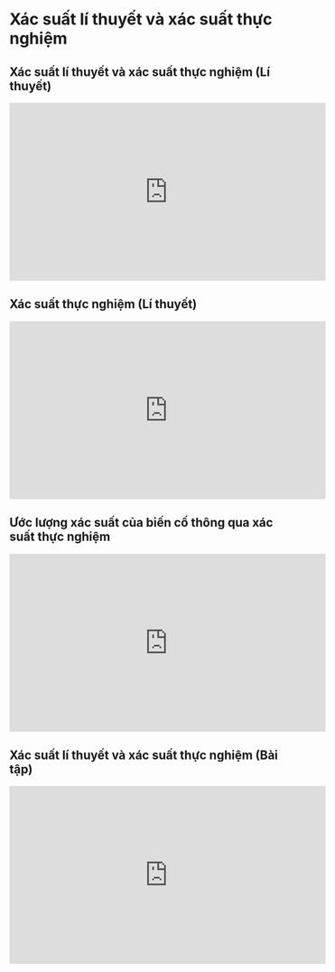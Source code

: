 # Xác suất lí thuyết và xác suất thực nghiệm
## Xác suất lí thuyết và xác suất thực nghiệm (Lí thuyết)
<iframe width="560" height="315" src="https://www.youtube.com/embed/gischg92jvw?si=gmyvrNbSKsIj7ZZt" title="YouTube video player" frameborder="0" allow="accelerometer; autoplay; clipboard-write; encrypted-media; gyroscope; picture-in-picture; web-share" referrerpolicy="strict-origin-when-cross-origin" allowfullscreen></iframe>

## Xác suất thực nghiệm (Lí thuyết)
<iframe width="560" height="315" src="https://www.youtube.com/embed/ebEhZcFihUM?si=uDgCeVI_a9uyqNJD" title="YouTube video player" frameborder="0" allow="accelerometer; autoplay; clipboard-write; encrypted-media; gyroscope; picture-in-picture; web-share" referrerpolicy="strict-origin-when-cross-origin" allowfullscreen></iframe>

## Ước lượng xác suất của biến cố thông qua xác suất thực nghiệm 
<iframe width="560" height="315" src="https://www.youtube.com/embed/Gd5o2hvUuNw?si=9VqBfwAZYNjR4FWk" title="YouTube video player" frameborder="0" allow="accelerometer; autoplay; clipboard-write; encrypted-media; gyroscope; picture-in-picture; web-share" referrerpolicy="strict-origin-when-cross-origin" allowfullscreen></iframe>

## Xác suất lí thuyết và xác suất thực nghiệm (Bài tập)
<iframe width="560" height="315" src="https://www.youtube.com/embed/SQu9ACtT0js?si=PFBF4PbJD9LFm8Gw" title="YouTube video player" frameborder="0" allow="accelerometer; autoplay; clipboard-write; encrypted-media; gyroscope; picture-in-picture; web-share" referrerpolicy="strict-origin-when-cross-origin" allowfullscreen></iframe>